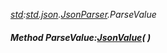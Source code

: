 _[std](../../modules/std/std-module.md):[std.json](../../modules/std/std-json.md).[JsonParser](../../modules/std/std-json-jsonparser.md).ParseValue_
##### Method ParseValue:[JsonValue](../../modules/std/std-json-jsonvalue.md)(  )
